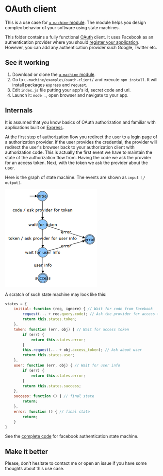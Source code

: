 # OAuth client

This is a use case for [`u-machine` module](https://github.com/DmitryMyadzelets/u-machine). The module helps you design complex behavior of your software using state machines.

This folder contains a fully functional [OAuth](https://en.wikipedia.org/wiki/OAuth) client. It uses Facebook as an authentication provider where you should [register your application](https://developers.facebook.com/docs/apps/register). However, you can add any authentication provider such Google, Twitter etc.

## See it working

1. Download or clone the [`u-machine` module](https://github.com/DmitryMyadzelets/u-machine).
2. Go to `u-machine/examples/oauth-client/` and execute `npm install`. It will install packages `express` and `request`.
3. Edit `index.js` file putting your app's id, secret code and url.
4. Launch it: `node .`, open browser and navigate to your app.

## Internals

It is assumed that you know basics of OAuth authorization and familiar with applications built on [Express](http://expressjs.com/).

At the first step of authorization flow you redirect the user to a login page of a authorization provider. If the user provides the credential, the provider will redirect the user's browser back to your authorization client with authorization code. This is actually the first event we have to maintain the state of the authorization flow from. Having the code we ask the provider for an access token. Next, with the token we ask the provider about the user. 

Here is the graph of state machine. The events are shown as `input [/ output]`.

![State machine for facebook](https://github.com/DmitryMyadzelets/u-machine/raw/master/examples/oauth-client/mics/facebook-state-machine.png)

A scratch of such state machine may look like this:

```javascript
states = {
    initial: function (req, ignore) { // Wait for code from facebook
        request(... + req.query.code); // Ask the provider for access token
        return this.states.token;
    },
    token: function (err, obj) { // Wait for access token
        if (err) {
            return this.states.error;
        }
        this.request(... + obj.access_token); // Ask about user
        return this.states.user;
    },
    user: function (err, obj) { // Wait for user info
        if (err) {
            return this.states.error;
        }
        return this.states.success;
    },
    success: function () { // final state
        return;
    },
    error: function () { // final state
        return;
    }
}
```

See the [complete code](https://github.com/DmitryMyadzelets/u-machine/blob/master/examples/oauth-client/oauth/facebook.js#L20) for facebook authentication state machine.

## Make it better

Please, don't hesitate to contact me or open an issue if you have some thoughts about this use case.
